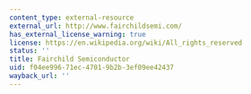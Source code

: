 ```yaml
---
content_type: external-resource
external_url: http://www.fairchildsemi.com/
has_external_license_warning: true
license: https://en.wikipedia.org/wiki/All_rights_reserved
status: ''
title: Fairchild Semiconductor
uid: f04ee996-71ec-4701-9b2b-3ef09ee42437
wayback_url: ''
---
```

